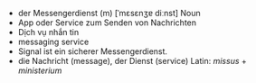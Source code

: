 - der Messengerdienst (m)	[ˈmɛsɛnʒɐ diːnst]	Noun	
- App oder Service zum Senden von Nachrichten
- Dịch vụ nhắn tin
- messaging service
- Signal ist ein sicherer Messengerdienst.
- die Nachricht (message), der Dienst (service)	Latin: *missus* + *ministerium*